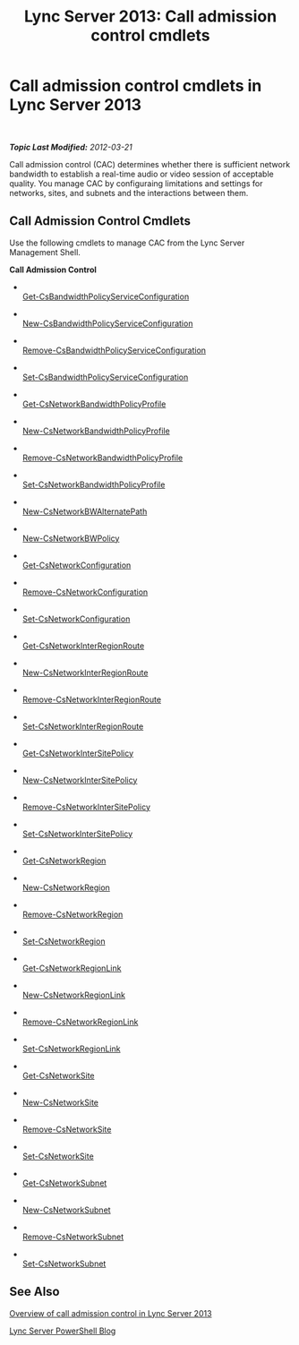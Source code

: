 ﻿---
title: 'Lync Server 2013: Call admission control cmdlets'
TOCTitle: Call admission control cmdlets
ms:assetid: dd9d3912-b562-4839-a337-bfc5277cfb62
ms:mtpsurl: https://technet.microsoft.com/en-us/library/Gg415676(v=OCS.15)
ms:contentKeyID: 48185602
ms.date: 07/23/2014
mtps_version: v=OCS.15
---

<div data-xmlns="http://www.w3.org/1999/xhtml">

<div class="topic" data-xmlns="http://www.w3.org/1999/xhtml" data-msxsl="urn:schemas-microsoft-com:xslt" data-cs="http://msdn.microsoft.com/en-us/">

<div data-asp="http://msdn2.microsoft.com/asp">

# Call admission control cmdlets in Lync Server 2013

</div>

<div id="mainSection">

<div id="mainBody">

<span> </span>

_**Topic Last Modified:** 2012-03-21_

Call admission control (CAC) determines whether there is sufficient network bandwidth to establish a real-time audio or video session of acceptable quality. You manage CAC by configuraing limitations and settings for networks, sites, and subnets and the interactions between them.

<div>

## Call Admission Control Cmdlets

Use the following cmdlets to manage CAC from the Lync Server Management Shell.

**Call Admission Control**

  - <span></span>  
    [Get-CsBandwidthPolicyServiceConfiguration](https://technet.microsoft.com/en-us/library/Gg412727(v=OCS.15))

  - <span></span>  
    [New-CsBandwidthPolicyServiceConfiguration](https://technet.microsoft.com/en-us/library/Gg398175(v=OCS.15))

  - <span></span>  
    [Remove-CsBandwidthPolicyServiceConfiguration](remove-csbandwidthpolicyserviceconfiguration.md)

  - <span></span>  
    [Set-CsBandwidthPolicyServiceConfiguration](set-csbandwidthpolicyserviceconfiguration.md)

<!-- end list -->

  - <span></span>  
    [Get-CsNetworkBandwidthPolicyProfile](https://technet.microsoft.com/en-us/library/Gg425815(v=OCS.15))

  - <span></span>  
    [New-CsNetworkBandwidthPolicyProfile](https://technet.microsoft.com/en-us/library/Gg398675(v=OCS.15))

  - <span></span>  
    [Remove-CsNetworkBandwidthPolicyProfile](remove-csnetworkbandwidthpolicyprofile.md)

  - <span></span>  
    [Set-CsNetworkBandwidthPolicyProfile](set-csnetworkbandwidthpolicyprofile.md)

<!-- end list -->

  - <span></span>  
    [New-CsNetworkBWAlternatePath](https://technet.microsoft.com/en-us/library/Gg398732(v=OCS.15))

<!-- end list -->

  - <span></span>  
    [New-CsNetworkBWPolicy](https://technet.microsoft.com/en-us/library/Gg412916(v=OCS.15))

<!-- end list -->

  - <span></span>  
    [Get-CsNetworkConfiguration](https://technet.microsoft.com/en-us/library/Gg398140(v=OCS.15))

  - <span></span>  
    [Remove-CsNetworkConfiguration](remove-csnetworkconfiguration.md)

  - <span></span>  
    [Set-CsNetworkConfiguration](set-csnetworkconfiguration.md)

<!-- end list -->

  - <span></span>  
    [Get-CsNetworkInterRegionRoute](https://technet.microsoft.com/en-us/library/Gg425817(v=OCS.15))

  - <span></span>  
    [New-CsNetworkInterRegionRoute](https://technet.microsoft.com/en-us/library/Gg398779(v=OCS.15))

  - <span></span>  
    [Remove-CsNetworkInterRegionRoute](remove-csnetworkinterregionroute.md)

  - <span></span>  
    [Set-CsNetworkInterRegionRoute](set-csnetworkinterregionroute.md)

<!-- end list -->

  - <span></span>  
    [Get-CsNetworkInterSitePolicy](https://technet.microsoft.com/en-us/library/Gg412769(v=OCS.15))

  - <span></span>  
    [New-CsNetworkInterSitePolicy](https://technet.microsoft.com/en-us/library/Gg398994(v=OCS.15))

  - <span></span>  
    [Remove-CsNetworkInterSitePolicy](remove-csnetworkintersitepolicy.md)

  - <span></span>  
    [Set-CsNetworkInterSitePolicy](set-csnetworkintersitepolicy.md)

<!-- end list -->

  - <span></span>  
    [Get-CsNetworkRegion](https://technet.microsoft.com/en-us/library/Gg398406(v=OCS.15))

  - <span></span>  
    [New-CsNetworkRegion](https://technet.microsoft.com/en-us/library/Gg425829(v=OCS.15))

  - <span></span>  
    [Remove-CsNetworkRegion](remove-csnetworkregion.md)

  - <span></span>  
    [Set-CsNetworkRegion](set-csnetworkregion.md)

<!-- end list -->

  - <span></span>  
    [Get-CsNetworkRegionLink](https://technet.microsoft.com/en-us/library/Gg398972(v=OCS.15))

  - <span></span>  
    [New-CsNetworkRegionLink](https://technet.microsoft.com/en-us/library/Gg398437(v=OCS.15))

  - <span></span>  
    [Remove-CsNetworkRegionLink](remove-csnetworkregionlink.md)

  - <span></span>  
    [Set-CsNetworkRegionLink](set-csnetworkregionlink.md)

<!-- end list -->

  - <span></span>  
    [Get-CsNetworkSite](https://technet.microsoft.com/en-us/library/Gg398766(v=OCS.15))

  - <span></span>  
    [New-CsNetworkSite](https://technet.microsoft.com/en-us/library/Gg398365(v=OCS.15))

  - <span></span>  
    [Remove-CsNetworkSite](remove-csnetworksite.md)

  - <span></span>  
    [Set-CsNetworkSite](set-csnetworksite.md)

<!-- end list -->

  - <span></span>  
    [Get-CsNetworkSubnet](https://technet.microsoft.com/en-us/library/Gg412825(v=OCS.15))

  - <span></span>  
    [New-CsNetworkSubnet](https://technet.microsoft.com/en-us/library/Gg398226(v=OCS.15))

  - <span></span>  
    [Remove-CsNetworkSubnet](remove-csnetworksubnet.md)

  - <span></span>  
    [Set-CsNetworkSubnet](set-csnetworksubnet.md)

</div>

<div>

## See Also


[Overview of call admission control in Lync Server 2013](lync-server-2013-overview-of-call-admission-control.md)  


[Lync Server PowerShell Blog](http://go.microsoft.com/fwlink/p/?linkid=203150)  
  

</div>

</div>

<span> </span>

</div>

</div>

</div>

